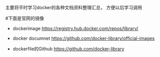 主要将平时学习docker的各种文档资料整理汇总，
方便以后学习调用

#下面是官网的镜像
+ dockerimage
    https://registry.hub.docker.com/repos/library/

+ docker documnet
    https://github.com/docker-library/official-images

+ dockerfile的Github
    https://github.com/docker-library